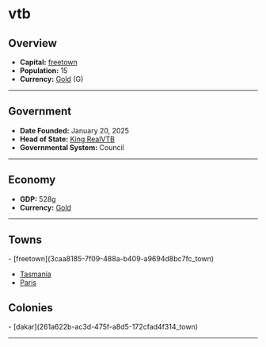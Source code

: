 <!--UNDEDITED FILE, remove this entire line if this file has been edited!-->
# <!--NAME-->vtb<!--NAME-->

## Overview

- **Capital:** <!--CAPITAL_LINK-->[freetown](3caa8185-7f09-488a-b409-a9694d8bc7fc_town)<!--CAPITAL_LINK-->
- **Population:** <!--POPULATION-->15<!--POPULATION-->
- **Currency:** <!--CURRENCY_LINK-->[Gold](Gold_currency)<!--CURRENCY_LINK--> (<!--CURRENCY_ABV-->G<!--CURRENCY_ABV-->)

---

## Government

- **Date Founded:** <!--FOUNDED-->January 20, 2025<!--FOUNDED-->
- **Head of State:** <!--LEADER_TITLE_LINK-->[King RealVTB](RealVTB_user)<!--LEADER_TITLE_LINK-->
- **Governmental System:** <!--GOVERNMENT-->Council<!--GOVERNMENT-->

---

## Economy

- **GDP:** <!--GDP-->528g<!--GDP-->
- **Currency:** <!--CURRENCY_LINK-->[Gold](Gold_currency)<!--CURRENCY_LINK-->

---

## Towns

<!--TOWNS-->- [freetown](3caa8185-7f09-488a-b409-a9694d8bc7fc_town)
- [Tasmania](77fd5384-ccdb-4fe2-a3b0-04f462baca1d_town)
- [Paris](bc2c0dc3-fba4-4492-984e-33f4185b9ce1_town)<!--TOWNS-->

## Colonies

<!--COLONIES-->- [dakar](261a622b-ac3d-475f-a8d5-172cfad4f314_town)<!--COLONIES-->

---